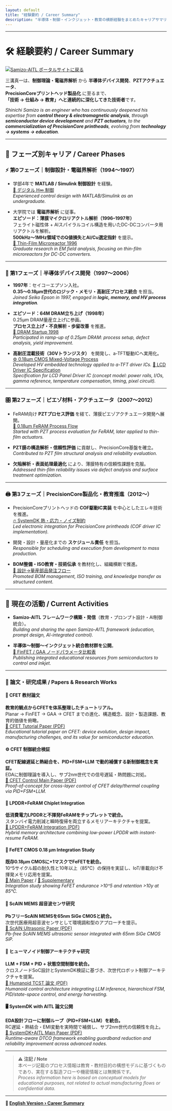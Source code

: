```yaml
---
layout: default
title: "経験要約 / Career Summary"
description: "半導体・制御・インクジェット・教育の横断経験をまとめたキャリアサマリ"
---
```


---

# 🛠️ 経験要約 / Career Summary

[![Samizo-AITL ポータルサイトに戻る](https://img.shields.io/badge/Samizo--AITL%20ポータルサイトに戻る-brightgreen)](https://samizo-aitl.github.io/)

三溝真一は、**制御理論・電磁界解析** から **半導体デバイス開発**、**PZTアクチュエータ**、  
**PrecisionCoreプリントヘッド製品化** に至るまで、  
**「技術 → 仕組み → 教育」へと連続的に深化してきた技術者**です。  

*Shinichi Samizo is an engineer who has continuously deepened his expertise from **control theory & electromagnetic analysis**, through **semiconductor device development** and **PZT actuators**, to the **commercialization of PrecisionCore printheads**, evolving from **technology → systems → education**.*

---

## 📘 フェーズ別キャリア / Career Phases

### ⚡ 第0フェーズ｜制御設計・電磁界解析（1994〜1997）
- 学部4年で **MATLAB / Simulink 制御設計** を経験。  
  [📘 デジタル H∞ 制御](https://samizo-aitl.github.io/EduController/part04_digital/theory/06_digital_hinf_control.html)  
  *Experienced control design with MATLAB/Simulink as an undergraduate.*

- 大学院では **電磁界解析** に従事。  
  **エピソード：薄膜マイクロリアクトル解析（1996–1997年）**  
  フェライト磁性体 + Alスパイラルコイル構造を用いたDC-DCコンバータ用リアクトルを解析。  
  **500kHz〜1MHz領域でのQ値損失とAl/Cu選定指針** を提示。  
  [🔬 Thin-Film Microreactor 1996](https://samizo-aitl.github.io/Edusemi-Plus/archive/in1996/thinfilm_microreactor/)  
  *Graduate research in EM field analysis, focusing on thin-film microreactors for DC-DC converters.*

---

### 💾 第1フェーズ｜半導体デバイス開発（1997〜2006）
- **1997年**：セイコーエプソン入社。  
  **0.35〜0.18μm世代のロジック・メモリ・高耐圧プロセス統合** を担当。  
  *Joined Seiko Epson in 1997, engaged in **logic, memory, and HV process integration**.*

- **エピソード：64M DRAM立ち上げ（1998年）**  
  0.25μm DRAM量産立上げに参画。  
  **プロセス立上げ・不良解析・歩留改善** を推進。  
  [💾 DRAM Startup 1998](https://samizo-aitl.github.io/Edusemi-Plus/archive/in1998/DRAM_Startup_64M_1998/)  
  *Participated in ramp-up of 0.25μm DRAM: process setup, defect analysis, yield improvement.*

- **高耐圧混載技術（30Vトランジスタ）** を開発し、a-TFT駆動ICへ実用化。  
  [⚙️ 0.18μm CMOS Mixed-Voltage Process](https://samizo-aitl.github.io/Edusemi-v4x/chapter3_process_evolution/docs/0.18um_1.8V_3.3V_5V)  
  *Developed HV embedded technology applied to a-TFT driver ICs.*
  [📑 LCD Driver IC Specification](https://samizo-aitl.github.io/Edusemi-v4x/d_chapter2_high_voltage_devices/lcd_driver)  
  *Specification for LCD Panel Driver IC (concept model: power rails, I/Os, gamma reference, temperature compensation, timing, pixel circuit).*
  
---

### 🎛️ 第2フェーズ｜ピエゾ材料・アクチュエータ（2007〜2012）
- FeRAM向け **PZTプロセス評価** を経て、薄膜ピエゾアクチュエータ開発へ展開。  
  [🔧 0.18μm FeRAM Process Flow](https://samizo-aitl.github.io/Edusemi-v4x/d_chapter1_memory_technologies/doc_FeRAM/0.18um_FeRAM_ProcessFlow)  
  *Started with PZT process evaluation for FeRAM, later applied to thin-film actuators.*

- **PZT膜の構造解析・信頼性評価** に貢献し、PrecisionCore基盤を確立。  
  *Contributed to PZT film structural analysis and reliability evaluation.*

- **欠陥解析・表面処理最適化** により、薄膜特有の信頼性課題を克服。  
  *Addressed thin-film reliability issues via defect analysis and surface treatment optimization.*

---

### 🖨️ 第3フェーズ｜PrecisionCore製品化・教育推進（2012〜）
- PrecisionCoreプリントヘッドの **COF駆動IC実装** を中心としたエレキ技術を推進。  
  [🔥 SystemDK 熱・応力・ノイズ制約](https://samizo-aitl.github.io/Edusemi-v4x/f_chapter2a_systemdk/)  
  *Led electronic integration for PrecisionCore printheads (COF driver IC implementation).*
  
- 開発・設計・量産化までの **スケジュール責任** を担当。  
  *Responsible for scheduling and execution from development to mass production.*

- **BOM整備・ISO教育・技術伝承** を教材化し、組織横断で推進。  
  [📑 設計→量産部品発注フロー](https://samizo-aitl.github.io/EduMecha/08_production_process/production_process_flow.html)  
  *Promoted BOM management, ISO training, and knowledge transfer as structured content.*

---

## 🎯 現在の活動 / Current Activities
- **Samizo-AITL フレームワーク構築・発信**（教育・プロンプト設計・AI制御統合）。  
  *Building and sharing the open Samizo-AITL framework (education, prompt design, AI-integrated control).*

- **半導体〜制御〜インクジェット統合教材群を公開**。  
  [📄 FinFET / GAA ノードパラメータ比較表](https://samizo-aitl.github.io/Edusemi-v4x/f_chapter1_finfet_gaa/appendixf1_05_node_params)  
  *Publishing integrated educational resources from semiconductors to control and inkjet.*  

---

### 📑 論文・研究成果 / Papers & Research Works

#### 📘 CFET 教材論文  
**教育的観点からCFETを体系整理したチュートリアル。**  
Planar → FinFET → GAA → CFET までの進化、構造概念、設計・製造課題、教育的価値を俯瞰。  
[📄 CFET Tutorial Paper (PDF)](./docs/cfet_tutorial_main.pdf)  
*Educational tutorial paper on CFET: device evolution, design impact, manufacturing challenges, and its value for semiconductor education.*

#### ⚙️ CFET 制御統合検証  
**CFET配線遅延と熱結合を、PID+FSM+LLM で動的補償する新制御概念を実証。**  
EDAに制御理論を導入し、サブ2nm世代での信号遅延・熱問題に対処。  
[📄 CFET Control Main Paper (PDF)](./docs/cfet_ctrl2025.pdf)  
*Proof-of-concept for cross-layer control of CFET delay/thermal coupling via PID+FSM+LLM.*

#### 💾 LPDDR+FeRAM Chiplet Integration  
**低消費電力LPDDRと不揮発FeRAMをチップレットで統合。**  
スタンバイ電力削減と瞬時復帰を両立するメモリアーキテクチャを提案。  
[📄 LPDDR+FeRAM Integration (PDF)](./docs/LPDDR_FeRAM.pdf)  
*Hybrid memory architecture combining low-power LPDDR with instant-resume FeRAM.*

#### 🔋 FeFET CMOS 0.18 µm Integration Study  
**既存0.18µm CMOSに+1マスクでFeFETを統合。**  
10^5サイクル超の耐久性と10年以上（85℃）の保持を実証し、IoT/車載向け不揮発メモリ応用を提案。  
[📄 Main Paper](./docs/FeFET_CMOS018um_IntegrationStudy_Main.pdf) / [📄 Supplementary](./docs/FeFET_CMOS_018um_IntegrationStudy_Supplementary.pdf)  
*Integration study showing FeFET endurance >10^5 and retention >10y at 85℃.*

#### 🌊 ScAlN MEMS 超音波センサ研究  
**PbフリーScAlN MEMSを65nm SiGe CMOSと統合。**  
次世代医療用超音波センサとして環境調和型のアプローチを提示。  
[📄 ScAlN Ultrasonic Paper (PDF)](./docs/scaln_ultrasonic.pdf)  
*Pb-free ScAlN MEMS ultrasonic sensor integrated with 65nm SiGe CMOS SiP.*

#### 🤖 ヒューマノイド制御アーキテクチャ研究  
**LLM + FSM + PID + 状態空間制御を統合。**  
クロスノードSoC設計とSystemDK検証に基づき、次世代ロボット制御アーキテクチャを提案。  
[📄 Humanoid TCST 論文 (PDF)](./docs/humanoid_tcst2025.pdf)  
*Humanoid control architecture integrating LLM inference, hierarchical FSM, PID/state-space control, and energy harvesting.*

#### 🖥️ SystemDK with AITL 論文公開  
**EDA設計フローに制御ループ（PID+FSM+LLM）を統合。**  
RC遅延・熱結合・EMI変動を実時間で補償し、サブ2nm世代の信頼性を向上。  
[📄 SystemDK+AITL Main Paper (PDF)](./docs/systemdk_aitl2025.pdf)  
*Runtime-aware DTCO framework enabling guardband reduction and reliability improvement across advanced nodes.*

---

> ⚠️ **注記 / Note**  
> 本ページ記載のプロセス情報は教育・教材目的の構想モデルに基づくものであり、実在する製造フローや機密情報とは無関係です。  
> *Process information here is based on conceptual models for educational purposes, not related to actual manufacturing flows or confidential data.*

---

**🔗 [English Version › Career Summary](./en/)**
